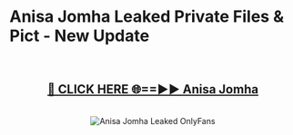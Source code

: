 # Anisa Jomha Leaked Private Files & Pict - New Update
<br>
<div align="center">
<h2><a href="https://mediafilles.blogspot.com/?title=Anisa_Jomha" rel="nofollow">🔴 CLICK HERE 🌐==►► Anisa Jomha</a></h2>
<br>
<a href="https://mediafilles.blogspot.com/?title=Anisa_Jomha" rel="nofollow" data-target="animated-image.originalLink"><img src="https://i.ibb.co.com/WyWwxjT/player-gif2.gif" alt="Anisa Jomha Leaked OnlyFans" style="max-width: 100%; display: inline-block;" data-target="animated-image.originalImage"></a>
</div>
<br>